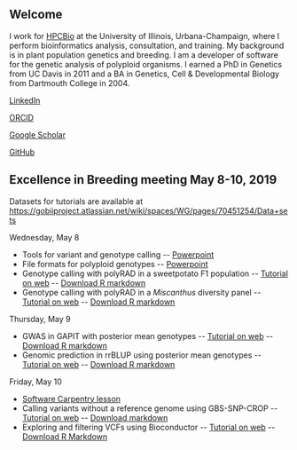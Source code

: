 ## Welcome

I work for [HPCBio](https://hpcbio.illinois.edu/) at the University of Illinois,
Urbana-Champaign, where I
perform bioinformatics analysis, consultation, and training.  My background is
in plant population genetics and breeding. I am a developer of software
for the genetic analysis of polyploid organisms.  I earned a PhD in Genetics
from UC Davis in 2011 and a BA in Genetics, Cell & Developmental Biology from
Dartmouth College in 2004.

[LinkedIn](https://www.linkedin.com/in/lindsay-clark-75539aa9/)

[ORCID](https://orcid.org/0000-0002-3881-9252)

[Google Scholar](https://scholar.google.com/citations?user=d2OkHU4AAAAJ)

[GitHub](https://github.com/lvclark/)

## Excellence in Breeding meeting May 8-10, 2019

Datasets for tutorials are available at
<https://gobiiproject.atlassian.net/wiki/spaces/WG/pages/70451254/Data+sets>

Wednesday, May 8

* Tools for variant and genotype calling -- [Powerpoint](excellence_in_breeding/Variant_and_Genotype_Calling_in_Polyploids.pdf)
* File formats for polyploid genotypes -- [Powerpoint](excellence_in_breeding/File_formats_for_polyploid_genotypes.pdf)
* Genotype calling with polyRAD in a sweetpotato F1 population -- [Tutorial on web](excellence_in_breeding/sweetpotato_F1_polyRAD_tutorial.html) -- [Download R markdown](excellence_in_breeding/sweetpotato_F1_polyRAD_tutorial.Rmd)
* Genotype calling with polyRAD in a *Miscanthus* diversity panel -- [Tutorial on web](excellence_in_breeding/polyRAD_diversity_panel.html) -- [Download R markdown](excellence_in_breeding/polyRAD_diversity_panel.Rmd)

Thursday, May 9

* GWAS in GAPIT with posterior mean genotypes -- [Tutorial on web](excellence_in_breeding/GAPIT_tetraploid.html) -- [Download R markdown](excellence_in_breeding/GAPIT_tetraploid.Rmd)
* Genomic prediction in rrBLUP using posterior mean genotypes -- [Tutorial on web](excellence_in_breeding/rrBLUP_tetraploid.html) -- [Download R markdown](excellence_in_breeding/rrBLUP_tetraploid.Rmd)

Friday, May 10

* [Software Carpentry lesson](https://swc-uiuc.github.io/2019-05-10-cip/)
* Calling variants without a reference genome using GBS-SNP-CROP -- [Tutorial on web](excellence_in_breeding/calling_without_reference.html) -- [Download markdown](https://raw.githubusercontent.com/lvclark/lvclark.github.io/master/excellence_in_breeding/calling_without_reference.md)
* Exploring and filtering VCFs using Bioconductor -- [Tutorial on web](excellence_in_breeding/vcf_filter.html) -- [Download R Markdown](excellence_in_breeding/vcf_filter.Rmd)
